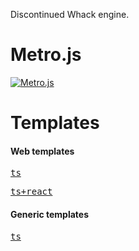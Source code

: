 Discontinued Whack engine.

# Metro.js

[![Metro.js](https://github.com/user-attachments/assets/d4c6cf5f-0538-45d3-8450-e4d77eb8b29a)](https://github.com/hydroperx/metro.js)

# Templates

#### Web templates

<a href="https://github.com/hydroperx/weblib.template.js"><kbd>ts</kbd></a>

<a href="https://github.com/hydroperx/reactlib.template.js"><kbd>ts+react</kbd></a>

#### Generic templates

<a href="https://github.com/hydroperx/lib.template.js"><kbd>ts</kbd></a>
